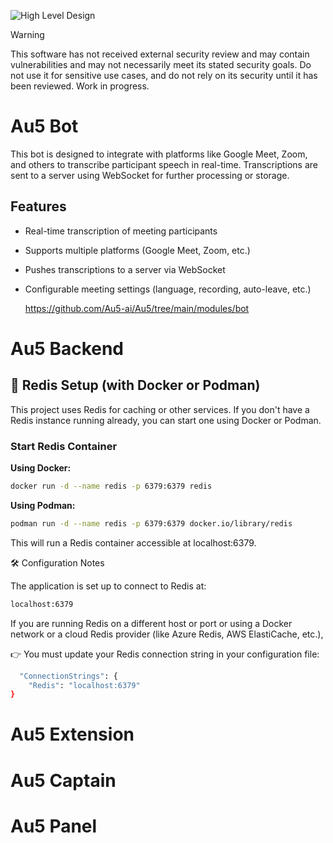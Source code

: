 ![High Level Design](docs/au5-hld.png)

> [!WARNING]
> This software has not received external security review and may contain vulnerabilities and may not necessarily meet its stated security goals. Do not use it for sensitive use cases, and do not rely on its security until it has been reviewed. Work in progress.

# Au5 Bot

This bot is designed to integrate with platforms like Google Meet, Zoom, and others to transcribe participant speech in real-time. Transcriptions are sent to a server using WebSocket for further processing or storage.

## Features

- Real-time transcription of meeting participants
- Supports multiple platforms (Google Meet, Zoom, etc.)
- Pushes transcriptions to a server via WebSocket
- Configurable meeting settings (language, recording, auto-leave, etc.)

  https://github.com/Au5-ai/Au5/tree/main/modules/bot

# Au5 Backend

## 🔌 Redis Setup (with Docker or Podman)

This project uses Redis for caching or other services. If you don't have a Redis instance running already, you can start one using Docker or Podman.

### Start Redis Container

**Using Docker:**

```bash
docker run -d --name redis -p 6379:6379 redis
```
**Using Podman:**

```bash
podman run -d --name redis -p 6379:6379 docker.io/library/redis
```
This will run a Redis container accessible at localhost:6379.


🛠️ Configuration Notes

The application is set up to connect to Redis at:
```bash
localhost:6379
```
If you are running Redis on a different host or port or
using a Docker network or a cloud Redis provider (like Azure Redis, AWS ElastiCache, etc.),

👉 You must update your Redis connection string in your configuration file:

```bash
  "ConnectionStrings": {
    "Redis": "localhost:6379"
}
```

# Au5 Extension

# Au5 Captain

# Au5 Panel

